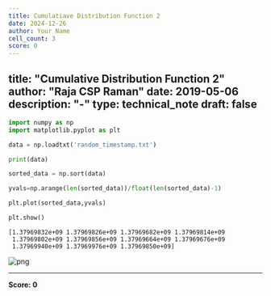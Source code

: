 ```yaml
---
title: Cumulatiave Distribution Function 2
date: 2024-12-26
author: Your Name
cell_count: 3
score: 0
---
```


title: "Cumulative Distribution Function 2"
author: "Raja CSP Raman"
date: 2019-05-06
description: "-"
type: technical_note
draft: false
---

```python
import numpy as np
import matplotlib.pyplot as plt
```


```python
data = np.loadtxt('random_timestamp.txt')

print(data)

sorted_data = np.sort(data)

yvals=np.arange(len(sorted_data))/float(len(sorted_data)-1)

plt.plot(sorted_data,yvals)

plt.show()
```

    [1.37969832e+09 1.37969826e+09 1.37969682e+09 1.37969814e+09
     1.37969802e+09 1.37969856e+09 1.37969664e+09 1.37969676e+09
     1.37969940e+09 1.37969976e+09 1.37969850e+09]



    
![png](/mlnotes/images/cumulatiave_distribution_function_2_2_1.png)
    



---
**Score: 0**